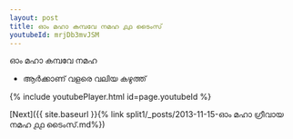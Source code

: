```yaml
---
layout: post
title: ഓം മഹാ കമ്പവേ നമഹ ൧൧ ടൈംസ്
youtubeId: mrjDb3mvJSM
---
```

 
 
 ഓം മഹാ കമ്പവേ നമഹ 
 
 -  ആർക്കാണ് വളരെ വലിയ കഴുത്ത് 
 
  
 
  
 
 
 
 
 
 


{% include youtubePlayer.html id=page.youtubeId %}
 
[Next]({{ site.baseurl }}{% link  split1/_posts/2013-11-15-ഓം മഹാ ഗ്രീവായ നമഹ ൧൧ ടൈംസ്.md%})
 
